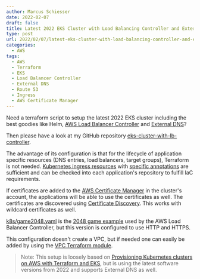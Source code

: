```yaml
---
author: Marcus Schiesser
date: 2022-02-07
draft: false
title: Latest 2022 EKS Cluster with Load Balancing Controller and External DNS
type: post
url: 2022/02/07/latest-eks-cluster-with-load-balancing-controller-and-external-dns
categories:
  - AWS
tags:
  - AWS
  - Terraform
  - EKS
  - Load Balancer Controller
  - External DNS
  - Route 53
  - Ingress
  - AWS Certificate Manager
---
```


Need a terraform script to setup the latest 2022 EKS cluster including the best goodies like Helm, [AWS Load Balancer Controller](https://docs.aws.amazon.com/eks/latest/userguide/aws-load-balancer-controller.html) and [External DNS](https://github.com/kubernetes-sigs/external-dns)?

Then please have a look at my GitHub repository [eks-cluster-with-lb-controller](https://github.com/marcusschiesser/eks-cluster-with-lb-controller).

The advantage of its configuration is that for the lifecycle of application specific resources (DNS entries, load balancers, target groups), Terraform is not needed. [Kubernetes ingress resources](https://kubernetes.io/docs/concepts/services-networking/ingress/) with [specific annotations](https://kubernetes-sigs.github.io/aws-load-balancer-controller/v2.2/guide/ingress/annotations/) are sufficient and can be checked into each application's repository to fulfill IaC requirements.

If certificates are added to the [AWS Certificate Manager](https://aws.amazon.com/certificate-manager/) in the cluster's account, the applications will be able to use the certificates as well. The certificates are discovered using [Certificate Discovery](https://kubernetes-sigs.github.io/aws-load-balancer-controller/v2.2/guide/ingress/cert_discovery/#discover-via-ingress-rule-host). This works with wildcard certificates as well.

[k8s/game2048.yaml](./k8s/game2048.yaml) is the [2048 game example](https://docs.aws.amazon.com/eks/latest/userguide/alb-ingress.html) used by the AWS Load Balancer Controller, but this version is configured to use HTTP and HTTPS.

This configuration doesn't create a VPC, but if needed one can easily be added by using the [VPC Terraform module](https://registry.terraform.io/modules/terraform-aws-modules/vpc/aws/latest).

> Note: This setup is loosely based on [Provisioning Kubernetes clusters on AWS with Terraform and EKS](https://learnk8s.io/terraform-eks#three-popular-options-to-provision-an-eks-cluster), but is using the latest software versions from 2022 and supports External DNS as well.

